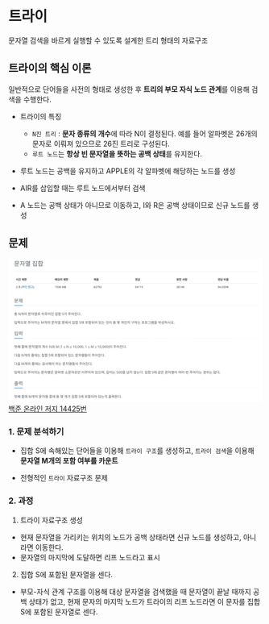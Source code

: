 # 트라이

문자열 검색을 바르게 실행할 수 있도록 설계한 트리 형태의 자료구조

## 트라이의 핵심 이론

일반적으로 단어들을 사전의 형태로 생성한 후 **트리의 부모 자식 노드 관계**를 이용해 검색을 수행한다.

* 트라이의 특징
  * `N진 트리` : **문자 종류의 개수**에 따라 N이 결정된다. 예를 들어 알파벳은 26개의 문자로 이뤄져 있으므로 26진 트리로 구성된다.
  * `루트 노드`는 **항상 빈 문자열을 뜻하는 공백 상태**를 유지한다.
  
* 루트 노드는 공백을 유지하고 APPLE의 각 알파벳에 해당하는 노드를 생성
* AIR를 삽입할 때는 루트 노드에서부터 검색
* A 노드는 공백 상태가 아니므로 이동하고, I와 R은 공백 상태이므로 신규 노드를 생성

## 문제

![Alt text](../img/문자열집합.png)
[백준 온라인 저지 14425번](https://www.acmicpc.net/problem/14425)

### 1. 문제 분석하기

* 집합 S에 속해있는 단어들을 이용해 `트라이 구조`를 생성하고, `트라이 검색`을 이용해 **문자열 M개의 포함 여부를 카운트**

* 전형적인 `트라이` 자료구조 문제

### 2. 과정

1. 트라이 자료구조 생성
* 현재 문자열을 가리키는 위치의 노드가 공백 상태라면 신규 노드를 생성하고, 아니라면 이동한다.
* 문자열의 마지막에 도달하면 리프 노드라고 표시

2. 집합 S에 포함된 문자열을 센다.
* 부모-자식 관계 구조를 이용해 대상 문자열을 검색했을 때 문자열이 끝날 때까지 공백 상태가 없고, 현재 문자의 마지막 노드가 트라이의 리프 노드라면 이 문자를 집합 S에 포함된 문자열로 센다.
